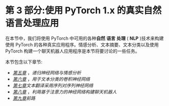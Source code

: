 <title>B12365_Section3_Final_JC_ePub</title>

# 第 3 部分:使用 PyTorch 1.x 的真实自然语言处理应用

在本节中，我们将使用 PyTorch 中可用的各种**自然** **语言** **处理** ( **NLP** )技术来构建使用 PyTorch 的各种真实应用程序。情感分析、文本摘要、文本分类以及使用 PyTorch 构建一个聊天机器人应用程序是本节将要讨论的一些任务。

本节包含以下章节:

*   [*第五章*](B12365_05_Final_JC_ePub.xhtml#_idTextAnchor092) ，*递归神经网络与情感分析*
*   [*第六章*](B12365_06_Final_JC_ePub.xhtml#_idTextAnchor112) ，*用于文本分类的卷积神经网络*
*   [*第七章*](B12365_07_Final_JC_ePub.xhtml#_idTextAnchor124)*文本翻译采用序列对序列神经网络*
*   [*第八章*](B12365_08_Final_JC_ePub.xhtml#_idTextAnchor139) ，*利用基于注意力的神经网络构建聊天机器人*
*   [*第九章*](B12365_09_Final_JC_ePub.xhtml#_idTextAnchor156)*前路*